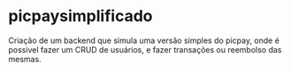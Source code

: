 # picpaysimplificado
Criação de um backend que simula uma versão simples do picpay, onde é possivel fazer um CRUD de usuários, e fazer transações ou reembolso das mesmas.
